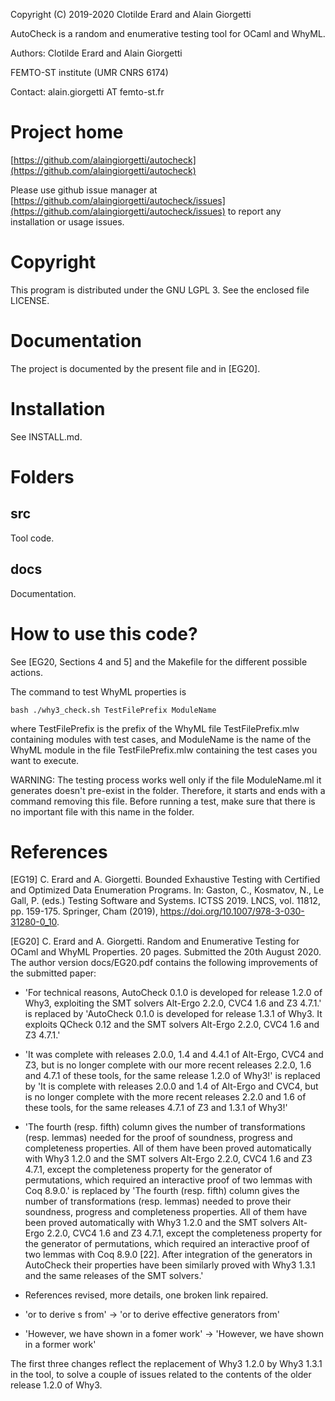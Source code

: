 Copyright (C) 2019-2020 Clotilde Erard and Alain Giorgetti

AutoCheck is a random and enumerative testing tool for OCaml and WhyML.

Authors: Clotilde Erard and Alain Giorgetti

FEMTO-ST institute (UMR CNRS 6174)

Contact: alain.giorgetti AT femto-st.fr

Project home
============

[https://github.com/alaingiorgetti/autocheck](https://github.com/alaingiorgetti/autocheck)

Please use github issue manager at [https://github.com/alaingiorgetti/autocheck/issues](https://github.com/alaingiorgetti/autocheck/issues) to report any installation or usage issues.

Copyright
=========

This program is distributed under the GNU LGPL 3. See the enclosed file LICENSE.

Documentation
=============

The project is documented by the present file and in [EG20].

Installation
============

See INSTALL.md.

Folders
=======

src
---

  Tool code.

docs
----

  Documentation.

How to use this code?
=====================

See [EG20, Sections 4 and 5] and the Makefile for the different possible actions.

The command to test WhyML properties is

	bash ./why3_check.sh TestFilePrefix ModuleName

where TestFilePrefix is the prefix of the WhyML file TestFilePrefix.mlw containing 
modules with test cases, and ModuleName is the name of the WhyML module in the file 
TestFilePrefix.mlw containing the test cases you want to execute.

WARNING: The testing process works well only if the file ModuleName.ml it generates 
doesn't pre-exist in the folder. Therefore, it starts and ends with a command removing
this file. Before running a test, make sure that there is no important file with this
name in the folder.

References
==========

[EG19] C. Erard and A. Giorgetti. Bounded Exhaustive Testing with Certified
and Optimized Data Enumeration Programs. In: Gaston, C., Kosmatov, N., Le Gall,
P. (eds.) Testing Software and Systems. ICTSS 2019. LNCS, vol. 11812, pp. 159-175.
Springer, Cham (2019), https://doi.org/10.1007/978-3-030-31280-0_10.

[EG20] C. Erard and A. Giorgetti. Random and Enumerative Testing for OCaml and 
WhyML Properties. 20 pages. Submitted the 20th August 2020. The author version 
docs/EG20.pdf contains the following improvements of the submitted paper:


- 'For technical reasons, AutoCheck 0.1.0 is developed for release 1.2.0 of Why3,
exploiting the SMT solvers Alt-Ergo 2.2.0, CVC4 1.6 and Z3 4.7.1.' is replaced
by 'AutoCheck 0.1.0 is developed for release 1.3.1 of Why3. It exploits QCheck 0.12
and the SMT solvers Alt-Ergo 2.2.0, CVC4 1.6 and Z3 4.7.1.'


- 'It was complete with releases 2.0.0, 1.4 and 4.4.1 of Alt-Ergo, CVC4 and Z3, but
is no longer complete with our more recent releases 2.2.0, 1.6 and 4.7.1 of
these tools, for the same release 1.2.0 of Why3!' is replaced by 'It is complete with releases 2.0.0 and 1.4 of Alt-Ergo and CVC4, but
is no longer complete with the more recent releases 2.2.0 and 1.6 of
these tools, for the same releases 4.7.1 of Z3 and 1.3.1 of Why3!'


- 'The fourth (resp. fifth) column gives the number of transformations (resp.
lemmas) needed for the proof of soundness, progress and completeness properties.
All of them have been proved automatically with Why3 1.2.0 and the SMT solvers
Alt-Ergo 2.2.0, CVC4 1.6 and Z3 4.7.1, except the completeness property for the
generator of permutations, which required an interactive proof of two lemmas
with Coq 8.9.0.' is replaced by 'The fourth (resp. fifth) column gives the number of transformations (resp.
lemmas) needed to prove their soundness, progress and completeness properties.
All of them have been proved automatically with Why3 1.2.0 and the SMT solvers
Alt-Ergo 2.2.0, CVC4 1.6 and Z3 4.7.1, except the completeness property for the
generator of permutations, which required an interactive proof of two lemmas
with Coq 8.9.0 [22]. After integration of the generators in AutoCheck their
properties have been similarly proved with Why3 1.3.1 and the same releases of
the SMT solvers.'


- References revised, more details, one broken link repaired.


- 'or to derive s from' -> 'or to derive effective generators from'


- 'However, we have shown in a fomer work' -> 'However, we have shown in a former work'



The first three changes reflect the replacement of Why3 1.2.0 by Why3 1.3.1 in
the tool, to solve a couple of issues related to the contents of the older
release 1.2.0 of Why3.
